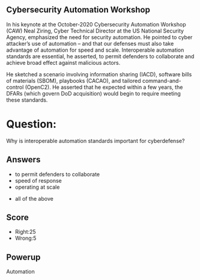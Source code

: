 ## Cybersecurity Automation Workshop
In his keynote at the October-2020
Cybersecurity Automation Workshop (CAW)
Neal Ziring,
Cyber Technical Director at the US National Security Agency,
emphasized the need for security automation.
He pointed to cyber attacker’s use of automation –
and that our defenses must also take advantage of automation for speed and scale.
Interoperable automation standards are essential, he asserted,
to permit defenders to collaborate and achieve broad effect against malicious actors.

He sketched a scenario involving information sharing (IACD),
software bills of materials (SBOM), playbooks (CACAO),
and tailored command-and-control (OpenC2).
He asserted that he expected
within a few years,
the DFARs (which govern DoD acquisition)
would begin to require meeting these standards.

# Question:
Why is interoperable automation standards important for cyberdefense?

## Answers
- to permit defenders to collaborate
- speed of response
- operating at scale
* all of the above

## Score
- Right:25
- Wrong:5

## Powerup
Automation
